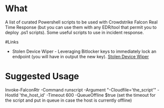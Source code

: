 # What

A list of curated Powershell scripts to be used with Crowdstrike Falcon Real Time Response (but you can use them with any EDR/tool that permit you to deploy .ps1 scripts).
Some useful scripts to use in incident response.

#Links

- Stolen Device Wiper -
Leveraging Bitlocker keys to immediately lock an endpoint (you will have in output the new key).
[Stolen Device Wiper](https://github.com/g4bri-3l3/Crowdstrike-RTR-Awesome-Scripts/blob/main/scripts/stolen_device_wiper.ps1)

# Suggested Usage

Invoke-FalconRtr -Command runscript -Argument "-Cloudfile='the_script'" -HostId 'the_host_id' -Timeout 600 -QueueOffline $true (set the timeout for the script and put in queue in case the host is currently offline)
